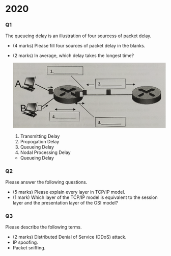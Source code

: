 # 2020

### Q1
The queueing delay is an illustration of four sourcess of packet delay.
-  (4 marks) Please fill four sources of packet delay in the blanks.
-  (2 marks) In average, which delay takes the longest time?

   ![](./q1.png)

    1. Transmitting Delay
    2. Propogation Delay
    3. Queueing Delay
    4. Nodal Processing Delay

    - Queueing Delay

### Q2
Please answer the following questions.
- (5 marks) Please explain every layer in TCP/IP model.
- (1 mark) Which layer of the TCP/IP model is equivalent to the session layer and the presentation layer of the OSI model?

### Q3
Please describe the following terms.
- (2 marks) Distributed Denial of Service (DDoS) attack.
- IP spoofing.
- Packet sniffing.


